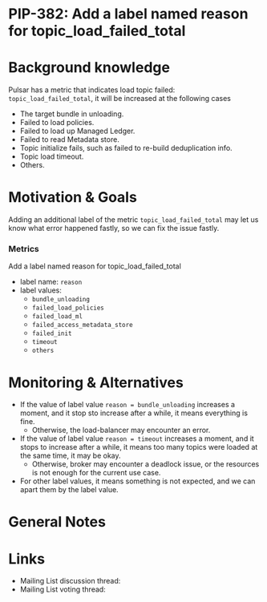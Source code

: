 # PIP-382: Add a label named reason for topic_load_failed_total

# Background knowledge

Pulsar has a metric that indicates load topic failed: `topic_load_failed_total`, it will be increased at the following cases
- The target bundle in unloading.
- Failed to load policies.
- Failed to load up Managed Ledger.
- Failed to read Metadata store.
- Topic initialize fails, such as failed to re-build deduplication info.
- Topic load timeout.
- Others.

# Motivation & Goals

Adding an additional label of the metric `topic_load_failed_total` may let us know what error happened fastly, so we can fix the issue fastly.

### Metrics

Add a label named reason for topic_load_failed_total
- label name: `reason`
- label values:
  - `bundle_unloading`
  - `failed_load_policies`
  - `failed_load_ml`
  - `failed_access_metadata_store`
  - `failed_init`
  - `timeout`
  - `others`


# Monitoring & Alternatives

- If the value of label value `reason = bundle_unloading` increases a moment, and it stop sto increase after a while, it means everything is fine.
  - Otherwise, the load-balancer may encounter an error.  
- If the value of label value `reason = timeout` increases a moment, and it stops to increase after a while, it means too many topics were loaded at the same time, it may be okay. 
  - Otherwise, broker may encounter a deadlock issue, or the resources is not enough for the current use case. 
- For other label values, it means something is not expected, and we can apart them by the label value. 

# General Notes

# Links

<!--
Updated afterwards
-->
* Mailing List discussion thread:
* Mailing List voting thread:
